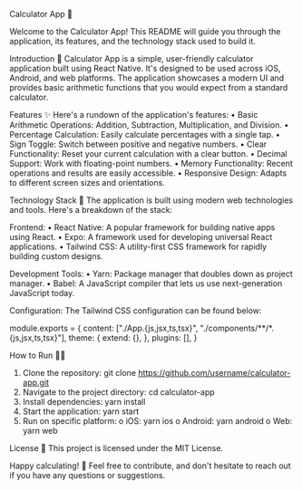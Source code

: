 Calculator App 🧮

Welcome to the Calculator App! This README will guide you through the application, its features, and the technology stack used to build it.

Introduction 🌟
Calculator App is a simple, user-friendly calculator application built using React Native. It's designed to be used across iOS, Android, and web platforms. The application showcases a modern UI and provides basic arithmetic functions that you would expect from a standard calculator.

Features ✨
Here's a rundown of the application's features:
• Basic Arithmetic Operations: Addition, Subtraction, Multiplication, and Division.
• Percentage Calculation: Easily calculate percentages with a single tap.
• Sign Toggle: Switch between positive and negative numbers.
• Clear Functionality: Reset your current calculation with a clear button.
• Decimal Support: Work with floating-point numbers.
• Memory Functionality: Recent operations and results are easily accessible.
• Responsive Design: Adapts to different screen sizes and orientations.

Technology Stack 🔧
The application is built using modern web technologies and tools. Here's a breakdown of the stack:

Frontend:
• React Native: A popular framework for building native apps using React.
• Expo: A framework used for developing universal React applications.
• Tailwind CSS: A utility-first CSS framework for rapidly building custom designs.

Development Tools:
• Yarn: Package manager that doubles down as project manager.
• Babel: A JavaScript compiler that lets us use next-generation JavaScript today.

Configuration:
The Tailwind CSS configuration can be found below:

module.exports = {
content: ["./App.{js,jsx,ts,tsx}", "./components/**/*.{js,jsx,ts,tsx}"],
theme: {
extend: {},
},
plugins: [],
}

How to Run 🏃‍♂️

1. Clone the repository: git clone https://github.com/username/calculator-app.git
2. Navigate to the project directory: cd calculator-app
3. Install dependencies: yarn install
4. Start the application: yarn start
5. Run on specific platform:
   o iOS: yarn ios
   o Android: yarn android
   o Web: yarn web

License 📝
This project is licensed under the MIT License.

Happy calculating! 🎉 Feel free to contribute, and don't hesitate to reach out if you have any questions or suggestions.
